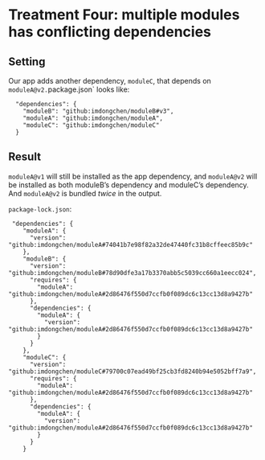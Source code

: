 # Treatment Four: multiple modules has conflicting  dependencies

## Setting
Our app adds another dependency, `moduleC`, that depends on `moduleA@v2.`package.json` looks like:

```
  "dependencies": {
    "moduleB": "github:imdongchen/moduleB#v3",
    "moduleA": "github:imdongchen/moduleA",
    "moduleC": "github:imdongchen/moduleC"
  }
```


## Result

`moduleA@v1` will still be installed as the app dependency, and `moduleA@v2` will be installed as both moduleB’s dependency and moduleC’s dependency. And `moduleA@v2` is bundled *twice* in the output.

`package-lock.json`:
```
 "dependencies": {
    "moduleA": {
      "version": "github:imdongchen/moduleA#74041b7e98f82a32de47440fc31b8cffeec85b9c"
    },
    "moduleB": {
      "version": "github:imdongchen/moduleB#78d90dfe3a17b3370abb5c5039cc660a1eecc024",
      "requires": {
        "moduleA": "github:imdongchen/moduleA#2d86476f550d7ccfb0f089dc6c13cc13d8a9427b"
      },
      "dependencies": {
        "moduleA": {
          "version": "github:imdongchen/moduleA#2d86476f550d7ccfb0f089dc6c13cc13d8a9427b"
        }
      }
    },
    "moduleC": {
      "version": "github:imdongchen/moduleC#79700c07ead49bf25cb3fd8240b94e5052bff7a9",
      "requires": {
        "moduleA": "github:imdongchen/moduleA#2d86476f550d7ccfb0f089dc6c13cc13d8a9427b"
      },
      "dependencies": {
        "moduleA": {
          "version": "github:imdongchen/moduleA#2d86476f550d7ccfb0f089dc6c13cc13d8a9427b"
        }
      }
    }
  ```
